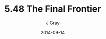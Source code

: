 ---
title: '5.48 The Final Frontier'
alt: 'Mysteries of the Arcana'
date: '2014-09-14'
author: 'J Gray'
artist: 'Keira'
chapter: '5 Inn Trouble'
filler: false
---